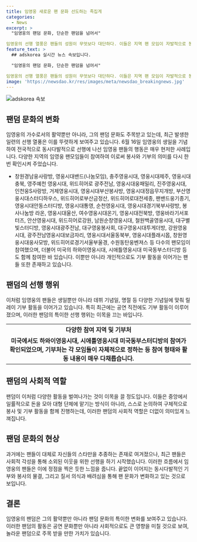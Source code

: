 ```yaml
---
title: 임영웅 새로운 팬 문화 선도하는 족집게
categories:
  - News
excerpt: >
  "임영웅의 팬덤 문화, 단순한 팬덤을 넘어서" 

임영웅의 선행 열풍은 팬들의 성원이 무엇보다 대단하다. 이들은 지역 팬 모임이 자발적으로 봉사와 기부를 결집하는데, 이는 팬 문화의 진화를 보여주는 사례로 눈에 띈다. 하나의 중앙조직으로 이뤄지는 것이 아니라 지역별 모임들이 스스로 봉사 대상을 결정하고 진행하는 것도 주목할 만하다. 또한 경기장 행사에서도 임영웅의 팬들은 자리를 청소하는 등 독보적인 모범을 보였다. 무차별적인 팬덤 문화가 아닌 질서와 배려를 갖춘 팬덤은 현재의 팬 문화의 새로운 지평을 열었다.
feature_text: >
  ## adskorea 실시간 뉴스 속보입니다.

  "임영웅의 팬덤 문화, 단순한 팬덤을 넘어서" 

임영웅의 선행 열풍은 팬들의 성원이 무엇보다 대단하다. 이들은 지역 팬 모임이 자발적으로 봉사와 기부를 결집하는데, 이는 팬 문화의 진화를 보여주는 사례로 눈에 띈다. 하나의 중앙조직으로 이뤄지는 것이 아니라 지역별 모임들이 스스로 봉사 대상을 결정하고 진행하는 것도 주목할 만하다. 또한 경기장 행사에서도 임영웅의 팬들은 자리를 청소하는 등 독보적인 모범을 보였다. 무차별적인 팬덤 문화가 아닌 질서와 배려를 갖춘 팬덤은 현재의 팬 문화의 새로운 지평을 열었다.
image: 'https://newsdao.kr/res/images/meta/newsdao_breakingnews.jpg'
---
```


<p><img src="https://newsdao.kr/res/images/meta/newsdao_breakingnews.jpg" alt="adskorea 속보" /></p>

<h2 data-ke-size="size26">팬덤 문화의 변화</h2>

<p data-ke-size="size16">임영웅의 가수로서의 활약뿐만 아니라, 그의 팬덤 문화도 주목받고 있는데, 최근 발생한 일련의 선행 열풍은 이를 뚜렷하게 보여주고 있습니다. 6월 16일 임영웅의 생일을 기념하여 전국적으로 동시다발적으로 선행에 나선 임영웅 팬들의 행동은 매우 현저한 사례입니다. 다양한 지역의 임영웅 팬모임들이 참여하여 이로써 봉사와 기부의 의미를 다시 한번 확인시켜 주었습니다.</p>

<ul>
  <li>창원경남웅사랑방, 영웅시대밴드(나눔모임), 충주영웅시대, 영웅시대제주, 영웅시대충북, 영주예천 영웅시대, 위드히어로 광주전남, 영웅시대웅패밀리, 진주영웅시대, 인천웅S사랑방, 거제영웅시대, 영웅시대부산봉사방, 영웅시대정읍무지개방, 부산영웅시대스터디하우스, 위드히어로부산금정산, 위드히어로대전세종, 팬밴드웅기종기, 영웅시대안동스터디방, 영웅시대통영, 순천영웅시대, 영웅시대경기북부사랑방, 봉사나눔방 라온, 영웅시대울산, 여수영웅시대온기, 영웅시대전북방, 영웅바라기서포터즈, 안산영웅시대, 위드히어로강원, 남원순창영웅시대, 철원백골영웅시대, 대구별빛스터디방, 영웅시대광주전남, 대구영웅봉사회, 대구영웅시대투게더방, 강원영웅시대, 광주전남영웅시대보금자리, 영웅시대서울동북부, 영웅시대플래시몹, 창원영웅시대웅사모방, 위드히어로경기서울부울경, 수원동탄웅벤져스 등 다수의 팬모임이 참여했으며, 더불어 미국의 하와이영웅시대, 시애틀영웅시대 미국동부스터디방 등도 함께 참여한 바 있습니다. 이뿐만 아니라 개인적으로도 기부 활동을 이어가는 팬들 또한 존재하고 있습니다.</li>
</ul>

<h2 data-ke-size="size26">팬덤의 선행 행위</h2>

<p data-ke-size="size16">이처럼 임영웅의 팬들은 생일뿐만 아니라 데뷔 기념일, 명절 등 다양한 기념일에 맞춰 릴레이 기부 활동을 이어가고 있습니다. 특히 최근에는 공연 직전에도 기부 활동이 이루어졌으며, 이러한 팬덤의 특이한 선행 행위는 이목을 끄는 바입니다.</p>

<table>
  <tr>
    <td style="text-align: center; height: 17px;"><b>다양한 참여 지역 및 기부처</b></td>
  </tr>
  <tr>
    <td style="text-align: center; height: 17px;"><b>미국에서도 하와이영웅시대, 시애틀영웅시대 미국동부스터디방의 참여가 확인되었으며, 기부처는 각 모임들이 자체적으로 정하는 등 참여 형태와 활동 내용이 매우 다채롭습니다.</b></td>
  </tr>
</table>

<h2 data-ke-size="size26">팬덤의 사회적 역할</h2>

<p data-ke-size="size16">팬덤이 이처럼 다양한 활동을 벌여나가는 것이 이목을 끌 정도입니다. 이들은 중앙에서 일률적으로 돈을 모아 대형 단체에 맡기는 방식이 아니라, 스스로 논의하여 구체적으로 봉사 및 기부 활동을 함께 진행하는데, 이러한 팬덤의 사회적 역할은 더없이 의미있게 느껴집니다.</p>

<h2 data-ke-size="size26">팬덤 문화의 현상</h2>

<p data-ke-size="size16">과거에는 팬들이 대체로 자신들의 스타만을 추종하는 존재로 여겨졌으나, 최근 팬들은 사회적 각성을 통해 소외된 이웃을 위한 선행을 하기 시작했습니다. 이러한 흐름에서 임영웅의 팬들은 이에 정점을 찍은 듯한 느낌을 줍니다. 끝없이 이어지는 동시다발적인 기부와 봉사의 물결, 그리고 질서 의식과 배려심을 통해 팬 문화가 변화하고 있는 것으로 보입니다.</p>

<h2 data-ke-size="size26">결론</h2>

<p data-ke-size="size16">임영웅의 팬덤은 그의 활약뿐만 아니라 팬덤 문화의 특이한 변화를 보여주고 있습니다. 이러한 팬덤의 활동은 공연 문화뿐만 아니라 사회적으로도 큰 영향을 미칠 것으로 보여, 놀라운 팬덤으로 주목 받을 만한 가치가 있습니다.</p>

